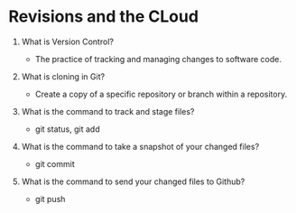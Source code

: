 # Revisions and the CLoud

1. What is Version Control?
    * The practice of tracking and managing changes to software code.

2. What is cloning in Git?
    * Create a copy of a specific repository or branch within a repository.

3. What is the command to track and stage files?
    * git status, git add

4. What is the command to take a snapshot of your changed files?
    * git commit

5. What is the command to send your changed files to Github?
    * git push